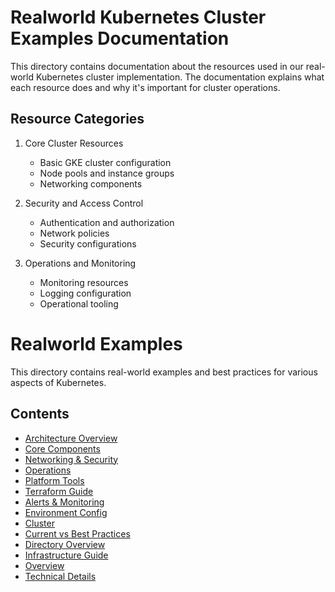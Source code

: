 # Realworld Kubernetes Cluster Examples Documentation

This directory contains documentation about the resources used in our real-world Kubernetes cluster implementation. The documentation explains what each resource does and why it's important for cluster operations.

## Resource Categories

1. Core Cluster Resources
   - Basic GKE cluster configuration
   - Node pools and instance groups
   - Networking components

2. Security and Access Control
   - Authentication and authorization
   - Network policies
   - Security configurations

3. Operations and Monitoring
   - Monitoring resources
   - Logging configuration
   - Operational tooling

# Realworld Examples

This directory contains real-world examples and best practices for various aspects of Kubernetes.

## Contents
- [Architecture Overview](00-architecture-overview.md)
- [Core Components](01-core-components.md)
- [Networking & Security](02-networking-security.md)
- [Operations](03-operations.md)
- [Platform Tools](04-platform-tools.md)
- [Terraform Guide](05-terraform-guide.md)
- [Alerts & Monitoring](06-alerts-monitoring.md)
- [Environment Config](07-environment-config.md)
- [Cluster](cluster.md)
- [Current vs Best Practices](current-vs-best-practices.md)
- [Directory Overview](directory-overview.md)
- [Infrastructure Guide](infrastructure-guide.md)
- [Overview](overview.md)
- [Technical Details](technical-details.md)
